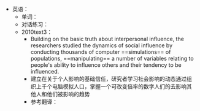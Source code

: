 - 英语：
	- 单词：
	- 对话练习：
	- 2010text3：
		- Building on the basic truth about interpersonal influence, the researchers studied the dynamics of social influence by conducting thousands of computer ==simulations== of populations, ==manipulating== a number of variables relating to people's ability to influence others and their tendency to be influenced.
		- 建立在关于个人影响的基础信任，研究者学习社会影响的动态通过组织上千个电脑模拟人口，掌握一个可改变倍率的数字人们的去影响其他人和他们被影响的趋势
		- 参考翻译：